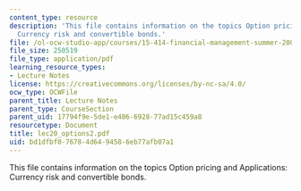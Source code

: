 ```yaml
---
content_type: resource
description: 'This file contains information on the topics Option pricing and Applications:
  Currency risk and convertible bonds.'
file: /ol-ocw-studio-app/courses/15-414-financial-management-summer-2003/bd1dfbf076784d6494586eb77afb07a1_lec20_options2.pdf
file_size: 250519
file_type: application/pdf
learning_resource_types:
- Lecture Notes
license: https://creativecommons.org/licenses/by-nc-sa/4.0/
ocw_type: OCWFile
parent_title: Lecture Notes
parent_type: CourseSection
parent_uid: 17794f9e-5de1-e406-6928-77ad15c459a8
resourcetype: Document
title: lec20_options2.pdf
uid: bd1dfbf0-7678-4d64-9458-6eb77afb07a1
---
```

This file contains information on the topics Option pricing and Applications: Currency risk and convertible bonds.